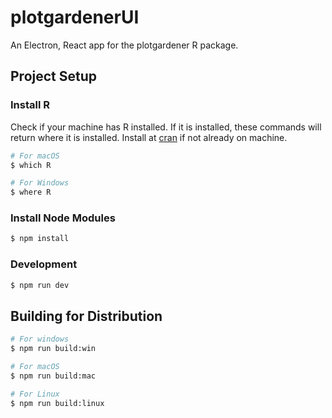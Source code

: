 # plotgardenerUI

An Electron, React app for the plotgardener R package.

<!-- ## Recommended IDE Setup

- [VSCode](https://code.visualstudio.com/) + [ESLint](https://marketplace.visualstudio.com/items?itemName=dbaeumer.vscode-eslint) + [Prettier](https://marketplace.visualstudio.com/items?itemName=esbenp.prettier-vscode) -->

## Project Setup

### Install R

Check if your machine has R installed. If it is installed, these commands will return where it is installed.
Install at [cran](https://cran.r-project.org/mirrors.html) if not already on machine.

```bash
# For macOS
$ which R

# For Windows
$ where R
```

### Install Node Modules

```bash
$ npm install
```

### Development

```bash
$ npm run dev
```

## Building for Distribution

```bash
# For windows
$ npm run build:win

# For macOS
$ npm run build:mac

# For Linux
$ npm run build:linux
```
